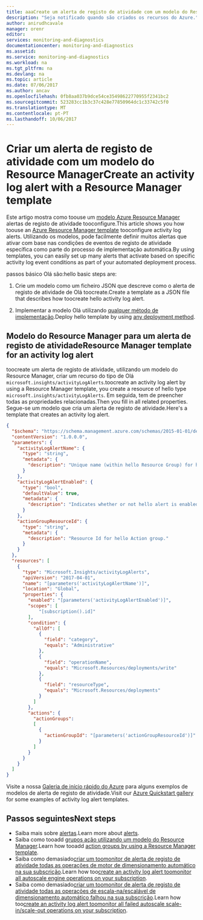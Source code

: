 ```yaml
---
title: aaaCreate um alerta de registo de atividade com um modelo do Resource Manager | Microsoft Docs
description: "Seja notificado quando são criados os recursos do Azure."
author: anirudhcavale
manager: orenr
editor: 
services: monitoring-and-diagnostics
documentationcenter: monitoring-and-diagnostics
ms.assetid: 
ms.service: monitoring-and-diagnostics
ms.workload: na
ms.tgt_pltfrm: na
ms.devlang: na
ms.topic: article
ms.date: 07/06/2017
ms.author: ancav
ms.openlocfilehash: 0fb8aa037b9dce54ce35498622770955f2341bc2
ms.sourcegitcommit: 523283cc1b3c37c428e77850964dc1c33742c5f0
ms.translationtype: MT
ms.contentlocale: pt-PT
ms.lasthandoff: 10/06/2017
---
```

# <a name="create-an-activity-log-alert-with-a-resource-manager-template"></a><span data-ttu-id="7e96c-103">Criar um alerta de registo de atividade com um modelo do Resource Manager</span><span class="sxs-lookup"><span data-stu-id="7e96c-103">Create an activity log alert with a Resource Manager template</span></span>
<span data-ttu-id="7e96c-104">Este artigo mostra como toouse um [modelo Azure Resource Manager](https://docs.microsoft.com/en-us/azure/azure-resource-manager/resource-group-authoring-templates) alertas de registo de atividade tooconfigure.</span><span class="sxs-lookup"><span data-stu-id="7e96c-104">This article shows you how toouse an [Azure Resource Manager template](https://docs.microsoft.com/en-us/azure/azure-resource-manager/resource-group-authoring-templates) tooconfigure activity log alerts.</span></span> <span data-ttu-id="7e96c-105">Utilizando os modelos, pode facilmente definir muitos alertas que ativar com base nas condições de eventos de registo de atividade específica como parte do processo de implementação automática.</span><span class="sxs-lookup"><span data-stu-id="7e96c-105">By using templates, you can easily set up many alerts that activate based on specific activity log event conditions as part of your automated deployment process.</span></span>

<span data-ttu-id="7e96c-106">passos básico Olá são:</span><span class="sxs-lookup"><span data-stu-id="7e96c-106">hello basic steps are:</span></span>

1. <span data-ttu-id="7e96c-107">Crie um modelo como um ficheiro JSON que descreve como o alerta de registo de atividade de Olá toocreate.</span><span class="sxs-lookup"><span data-stu-id="7e96c-107">Create a template as a JSON file that describes how toocreate hello activity log alert.</span></span>

2. <span data-ttu-id="7e96c-108">Implementar a modelo Olá utilizando [qualquer método de implementação](https://docs.microsoft.com/azure/azure-resource-manager/resource-group-template-deploy).</span><span class="sxs-lookup"><span data-stu-id="7e96c-108">Deploy hello template by using [any deployment method](https://docs.microsoft.com/azure/azure-resource-manager/resource-group-template-deploy).</span></span>

## <a name="resource-manager-template-for-an-activity-log-alert"></a><span data-ttu-id="7e96c-109">Modelo do Resource Manager para um alerta de registo de atividade</span><span class="sxs-lookup"><span data-stu-id="7e96c-109">Resource Manager template for an activity log alert</span></span>
<span data-ttu-id="7e96c-110">toocreate um alerta de registo de atividade, utilizando um modelo do Resource Manager, criar um recurso do tipo de Olá `microsoft.insights/activityLogAlerts`.</span><span class="sxs-lookup"><span data-stu-id="7e96c-110">toocreate an activity log alert by using a Resource Manager template, you create a resource of hello type `microsoft.insights/activityLogAlerts`.</span></span> <span data-ttu-id="7e96c-111">Em seguida, tem de preencher todas as propriedades relacionadas.</span><span class="sxs-lookup"><span data-stu-id="7e96c-111">Then you fill in all related properties.</span></span> <span data-ttu-id="7e96c-112">Segue-se um modelo que cria um alerta de registo de atividade.</span><span class="sxs-lookup"><span data-stu-id="7e96c-112">Here's a template that creates an activity log alert.</span></span>

```json
{
  "$schema": "https://schema.management.azure.com/schemas/2015-01-01/deploymentTemplate.json#",
  "contentVersion": "1.0.0.0",
  "parameters": {
    "activityLogAlertName": {
      "type": "string",
      "metadata": {
        "description": "Unique name (within hello Resource Group) for hello Activity log alert."
      }
    },
    "activityLogAlertEnabled": {
      "type": "bool",
      "defaultValue": true,
      "metadata": {
        "description": "Indicates whether or not hello alert is enabled."
      }
    },
    "actionGroupResourceId": {
      "type": "string",
      "metadata": {
        "description": "Resource Id for hello Action group."
      }
    }
  },
  "resources": [   
    {
      "type": "Microsoft.Insights/activityLogAlerts",
      "apiVersion": "2017-04-01",
      "name": "[parameters('activityLogAlertName')]",      
      "location": "Global",
      "properties": {
        "enabled": "[parameters('activityLogAlertEnabled')]",
        "scopes": [
            "[subscription().id]"
        ],        
        "condition": {
          "allOf": [
            {
              "field": "category",
              "equals": "Administrative"
            },
            {
              "field": "operationName",
              "equals": "Microsoft.Resources/deployments/write"
            },
            {
              "field": "resourceType",
              "equals": "Microsoft.Resources/deployments"
            }
          ] 
        },
        "actions": {
          "actionGroups": 
          [
            {
              "actionGroupId": "[parameters('actionGroupResourceId')]"
            }
          ]
        }
      }
    }
  ]
}
```

<span data-ttu-id="7e96c-113">Visite a nossa [Galeria de início rápido do Azure](https://azure.microsoft.com/resources/templates/?resourceType=Microsoft.Insights) para alguns exemplos de modelos de alerta de registo de atividade.</span><span class="sxs-lookup"><span data-stu-id="7e96c-113">Visit our [Azure Quickstart gallery](https://azure.microsoft.com/resources/templates/?resourceType=Microsoft.Insights) for some examples of activity log alert templates.</span></span>

## <a name="next-steps"></a><span data-ttu-id="7e96c-114">Passos seguintes</span><span class="sxs-lookup"><span data-stu-id="7e96c-114">Next steps</span></span>
- <span data-ttu-id="7e96c-115">Saiba mais sobre [alertas](monitoring-overview-alerts.md).</span><span class="sxs-lookup"><span data-stu-id="7e96c-115">Learn more about [alerts](monitoring-overview-alerts.md).</span></span>
- <span data-ttu-id="7e96c-116">Saiba como tooadd [grupos ação utilizando um modelo do Resource Manager](monitoring-create-action-group-with-resource-manager-template.md).</span><span class="sxs-lookup"><span data-stu-id="7e96c-116">Learn how tooadd [action groups by using a Resource Manager template](monitoring-create-action-group-with-resource-manager-template.md).</span></span>
- <span data-ttu-id="7e96c-117">Saiba como demasiado[criar um toomonitor de alerta de registo de atividade todas as operações de motor de dimensionamento automático na sua subscrição](https://github.com/Azure/azure-quickstart-templates/tree/master/monitor-autoscale-alert).</span><span class="sxs-lookup"><span data-stu-id="7e96c-117">Learn how too[create an activity log alert toomonitor all autoscale engine operations on your subscription](https://github.com/Azure/azure-quickstart-templates/tree/master/monitor-autoscale-alert).</span></span>
- <span data-ttu-id="7e96c-118">Saiba como demasiado[criar um toomonitor de alerta de registo de atividade todas as operações de escala-na/escalável de dimensionamento automático falhou na sua subscrição](https://github.com/Azure/azure-quickstart-templates/tree/master/monitor-autoscale-failed-alert).</span><span class="sxs-lookup"><span data-stu-id="7e96c-118">Learn how too[create an activity log alert toomonitor all failed autoscale scale-in/scale-out operations on your subscription](https://github.com/Azure/azure-quickstart-templates/tree/master/monitor-autoscale-failed-alert).</span></span>

